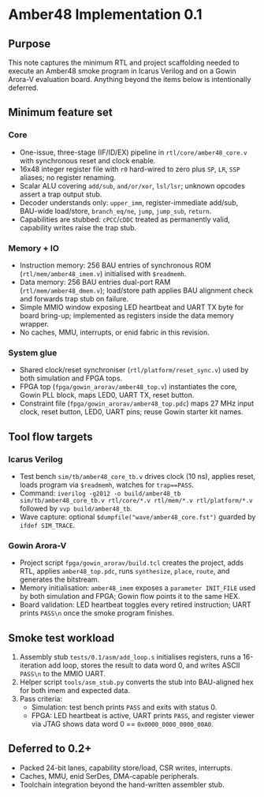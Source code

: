 # Amber48 Implementation 0.1

## Purpose
This note captures the minimum RTL and project scaffolding needed to execute an Amber48 smoke program in Icarus Verilog and on a Gowin Arora-V evaluation board. Anything beyond the items below is intentionally deferred.

## Minimum feature set

### Core
- One-issue, three-stage (IF/ID/EX) pipeline in `rtl/core/amber48_core.v` with synchronous reset and clock enable.
- 16x48 integer register file with `r0` hard-wired to zero plus `SP`, `LR`, `SSP` aliases; no register renaming.
- Scalar ALU covering `add/sub`, `and/or/xor`, `lsl/lsr`; unknown opcodes assert a trap output stub.
- Decoder understands only: `upper_imm`, register-immediate add/sub, BAU-wide load/store, `branch_eq/ne`, `jump`, `jump_sub`, `return`.
- Capabilities are stubbed: `cPCC`/`cDDC` treated as permanently valid, capability writes raise the trap stub.

### Memory + IO
- Instruction memory: 256 BAU entries of synchronous ROM (`rtl/mem/amber48_imem.v`) initialised with `$readmemh`.
- Data memory: 256 BAU entries dual-port RAM (`rtl/mem/amber48_dmem.v`); load/store path applies BAU alignment check and forwards trap stub on failure.
- Simple MMIO window exposing LED heartbeat and UART TX byte for board bring-up; implemented as registers inside the data memory wrapper.
- No caches, MMU, interrupts, or enid fabric in this revision.

### System glue
- Shared clock/reset synchroniser (`rtl/platform/reset_sync.v`) used by both simulation and FPGA tops.
- FPGA top (`fpga/gowin_arorav/amber48_top.v`) instantiates the core, Gowin PLL block, maps LED0, UART TX, reset button.
- Constraint file (`fpga/gowin_arorav/amber48_top.pdc`) maps 27 MHz input clock, reset button, LED0, UART pins; reuse Gowin starter kit names.

## Tool flow targets

### Icarus Verilog
- Test bench `sim/tb/amber48_core_tb.v` drives clock (10 ns), applies reset, loads program via `$readmemh`, watches for `trap==PASS`.
- Command: `iverilog -g2012 -o build/amber48_tb sim/tb/amber48_core_tb.v rtl/core/*.v rtl/mem/*.v rtl/platform/*.v` followed by `vvp build/amber48_tb`.
- Wave capture: optional `$dumpfile("wave/amber48_core.fst")` guarded by `ifdef SIM_TRACE`.

### Gowin Arora-V
- Project script `fpga/gowin_arorav/build.tcl` creates the project, adds RTL, applies `amber48_top.pdc`, runs `synthesize`, `place`, `route`, and generates the bitstream.
- Memory initialisation: `amber48_imem` exposes a `parameter INIT_FILE` used by both simulation and FPGA; Gowin flow points it to the same HEX.
- Board validation: LED heartbeat toggles every retired instruction; UART prints `PASS\n` once the smoke program finishes.

## Smoke test workload
1. Assembly stub `tests/0.1/asm/add_loop.s` initialises registers, runs a 16-iteration add loop, stores the result to data word 0, and writes ASCII `PASS\n` to the MMIO UART.
2. Helper script `tools/asm_stub.py` converts the stub into BAU-aligned hex for both imem and expected data.
3. Pass criteria:
   - Simulation: test bench prints `PASS` and exits with status 0.
   - FPGA: LED heartbeat is active, UART prints `PASS`, and register viewer via JTAG shows data word 0 == `0x0000_0000_0000_00A0`.

## Deferred to 0.2+
- Packed 24-bit lanes, capability store/load, CSR writes, interrupts.
- Caches, MMU, enid SerDes, DMA-capable peripherals.
- Toolchain integration beyond the hand-written assembler stub.
